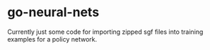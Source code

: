 # go-neural-nets

Currently just some code for importing zipped sgf files into training examples for a policy network.
